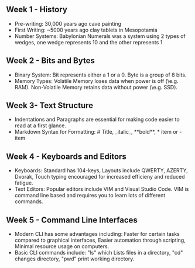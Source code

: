## Week 1 - History
- Pre-writing: 30,000 years ago cave painting
- First Writing: ~5000 years ago clay tablets in Mesopotamia
- Number Systems: Babylonian Numerals was a system using 2 types of wedges, one wedge represents 10 and the other represents 1

## Week 2 - Bits and Bytes
- Binary System: Bit represents either a 1 or a 0. Byte is a group of 8 bits.
- Memory Types: Volatile Memory loses data when power is off (\e.g. RAM). Non-Volatile Memory retains data without power (\e.g. SSD).

## Week 3- Text Structure
- Indentations and Paragraphs are essential for making code easier to read at a first glance.
- Markdown Syntax for Formatting: \# Title, \_italic_, \*\*bold**, \* item or \- item

## Week 4 - Keyboards and Editors
- Keyboards: Standard has 104-keys, Layouts include QWERTY, AZERTY, Dvorak, Touch typing encouraged for increased efficieny and reduced fatigue.
- Text Editors: Popular editors include VIM and Visual Studio Code. VIM is command line based and requires you to learn lots of different commands.

## Week 5 - Command Line Interfaces
- Modern CLI has some advantages including: Faster for certain tasks compared to graphical interfaces, Easier automation through scripting, Minimal resource usage on computers.
- Basic CLI commands include: "ls" which Lists files in a directory, "cd" changes directory, "pwd" print working directory.
